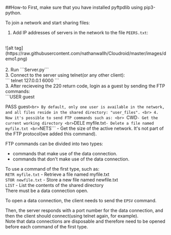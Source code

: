 ##How-to
First, make sure that you have installed pyftpdlib using pip3-python.


To join a network and start sharing files:<br>
1. Add IP addresses of servers in the network to the file ```PEERS.txt```: <br>
<br>
![alt tag](https://raw.githubusercontent.com/nathanwallh/Cloudroid/master/images/demo1.png)
<br>
<br>
2. Run ```Server.py```<br>
3. Connect to the server using telnet(or any other client):<br>
```
telnet 127.0.0.1 6000
```
<br>
3. After recieveing the 220 return code, login as a guest by sending the FTP commands:<br>
  ```USER guest

  PASS guest```<br>
By default, only one user is available in the network, and all files reside in the shared directory: "user_files". <br>
4. Now it's possible to send FTP commands such as: <br>
```CWD``` - Get the current working directory <br>
```DELE myfile.txt``` - Delete a file named myfile.txt <br>
```NETS``` - Get the size of the active network. It's not part of the FTP protocol(we added this command). <br>

FTP commands can be divided into two types:<br>
- commands that make use of the data connection.
- commands that don't make use of the data connection.

To use a command of the first type, such as:<br>
```RETR myfile.txt``` - Retrieve a file named myfile.txt <br>
```STOR newfile.txt``` - Store a new file named newfile.txt <br>
```LIST``` - List the contents of the shared directory <br>
There must be a data connection open. <br>

To open a data connection, the client needs to send the ```EPSV``` command.

Then, the server responds with a port number for the data connection, and then the client should connect(using telnet again, for example).<br>
Note that data connections are disposable and therefore need to be opened before each command of the first type.<br>


